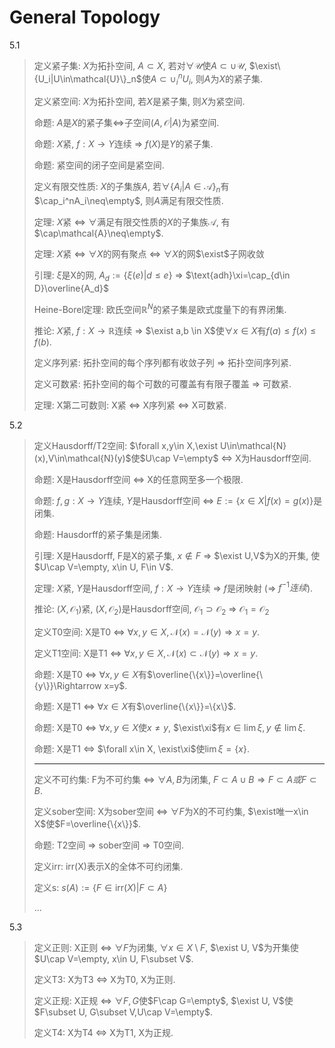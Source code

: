 # General Topology

5.1

> 定义紧子集: $X$为拓扑空间, $A\subset X$, 若对$\forall\mathcal{U}$使$A\subset\cup\mathcal{U}$, $\exist\{U_i|U\in\mathcal{U}\}_n$使$A\subset\cup_i^n{U_i}$, 则$A$为$X$的紧子集.
>
> 定义紧空间: $X$为拓扑空间, 若$X$是紧子集, 则$X$为紧空间.
>
> 命题: $A$是$X$的紧子集$\Leftrightarrow$子空间$(A,\mathcal{O}|A)$为紧空间.
>
> 命题: $X$紧, $f:X\rightarrow Y$连续 $\Rightarrow$ $f(X)$是$Y$的紧子集.
>
> 命题: 紧空间的闭子空间是紧空间.
>
> 定义有限交性质: $X$的子集族$A$, 若$\forall\{A_i|A\in\mathcal{A}\}_n$有$\cap_i^nA_i\neq\empty$, 则$A$满足有限交性质.
>
> 定理: $X$紧 <=> $\forall$满足有限交性质的$X$的子集族$\mathcal{A}$, 有$\cap\mathcal{A}\neq\empty$.
>
> 定理: $X$紧 <=> $\forall X$的网有聚点 <=> $\forall X$的网$\exist$子网收敛
>
> 引理: $\xi$是X的网, $A_d:=\{\xi(e)|d\le e\}$ => $\text{adh}\xi=\cap_{d\in D}\overline{A_d}$
>
> Heine-Borel定理: 欧氏空间$\mathbb{R}^N$的紧子集是欧式度量下的有界闭集.
>
> 推论: $X$紧, $f:X\rightarrow \mathbb{R}$连续 => $\exist a,b \in X$使$\forall x\in X$有$f(a)\le f(x)\le f(b)$.
>
> 定义序列紧: 拓扑空间的每个序列都有收敛子列 => 拓扑空间序列紧.
>
> 定义可数紧: 拓扑空间的每个可数的可覆盖有有限子覆盖 => 可数紧.
>
> 定理: X第二可数则: X紧 <=> X序列紧 <=> X可数紧.

5.2

> 定义Hausdorff/T2空间: $\forall x,y\in X,\exist U\in\mathcal{N}(x),V\in\mathcal{N}(y)$使$U\cap V=\empty$ <=> X为Hausdorff空间.
>
> 命题: X是Hausdorff空间 <=> X的任意网至多一个极限.
>
> 命题: $f,g:X\rightarrow Y$连续, $Y$是Hausdorff空间 <=> $E:=\{x\in X|f(x)=g(x)\}$是闭集.
>
> 命题: Hausdorff的紧子集是闭集.
>
> 引理: X是Hausdorff, F是X的紧子集, $x\notin F$ => $\exist U,V$为X的开集, 使$U\cap V=\empty, x\in U, F\in V$.
>
> 定理: $X$紧, $Y$是Hausdorff空间, $f:X\rightarrow Y$连续 => $f$是闭映射 (=> $f^{-1}连续$).
>
> 推论: $(X, \mathcal{O}_1)$紧, $(X, \mathcal{O}_2)$是Hausdorff空间, $\mathcal{O}_1\supset\mathcal{O}_2$ => $\mathcal{O}_1=\mathcal{O}_2$
>
> 定义T0空间: X是T0 <=> $\forall x,y\in X,\mathcal{N}(x)=\mathcal{N}(y)\Rightarrow x=y$.
>
> 定义T1空间: X是T1 <=> $\forall x,y\in X,\mathcal{N}(x)\subset\mathcal{N}(y)\Rightarrow x=y$.
>
> 命题: X是T0 <=> $\forall x,y\in X$有$\overline{\{x\}}=\overline{\{y\}}\Rightarrow x=y$.
>
> 命题: X是T1 <=> $\forall x\in X$有$\overline{\{x\}}=\{x\}$.
>
> 命题: X是T0 <=> $\forall x,y\in X$使$x\neq y$, $\exist\xi$有$x\in \lim\xi, y\notin \lim\xi$.
>
> 命题: X是T1 <=> $\forall x\in X, \exist\xi$使$\lim\xi=\{x\}$.
>
> ---
>
> 定义不可约集: F为不可约集 <=> $\forall A,B$为闭集, $F\subset A\cup B\Rightarrow F\subset A或F\subset B$.
>
> 定义sober空间: X为sober空间 <=> $\forall F$为X的不可约集, $\exist唯一x\in X$使$F=\overline{\{x\}}$.
>
> 命题: T2空间 => sober空间 => T0空间.
>
> 定义irr: irr(X)表⽰X的全体不可约闭集.
>
> 定义s: $s(A):=\{F\in\text{irr}(X)|F\subset A\}$
>
> ...

5.3

> 定义正则: X正则 <=> $\forall F$为闭集, $\forall x\in X\setminus F$, $\exist U, V$为开集使$U\cap V=\empty, x\in U, F\subset V$.
>
> 定义T3: X为T3 <=> X为T0, X为正则.
>
> 定义正规: X正规 <=> $\forall F, G$使$F\cap G=\empty$, $\exist U, V$使$F\subset U, G\subset V,U\cap V=\empty$.
>
> 定义T4: X为T4 <=> X为T1, X为正规.
>
